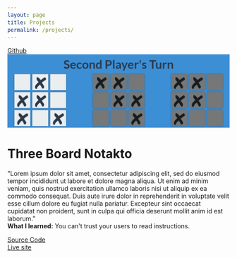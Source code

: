 ```yaml
---
layout: page
title: Projects
permalink: /projects/
---
```

<a href="https://github.com/khanthulhu">
  Github
</a>
<div class="project">
  <img class="tic-tac-toe" src="/assets/tictactoe4.png">
  <h1 class="project-title">
    Three Board Notakto
  </h1>
  <p class="project-text">"Lorem ipsum dolor sit amet, consectetur adipiscing elit, sed do eiusmod tempor incididunt ut labore et dolore magna aliqua. Ut enim ad minim veniam, quis nostrud exercitation ullamco laboris nisi ut aliquip ex ea commodo consequat. Duis aute irure dolor in reprehenderit in voluptate velit esse cillum dolore eu fugiat nulla pariatur. Excepteur sint occaecat cupidatat non proident, sunt in culpa qui officia deserunt mollit anim id est laborum."<br><strong>What I learned:</strong> You can't trust your users to read instructions.</p>
  <a href="https://github.com/Khanthulhu/tic-tac-toe">Source Code</a><br>
  <a href="https://khanthulhu.github.io/tic-tac-toe/">Live site</a>
</div>